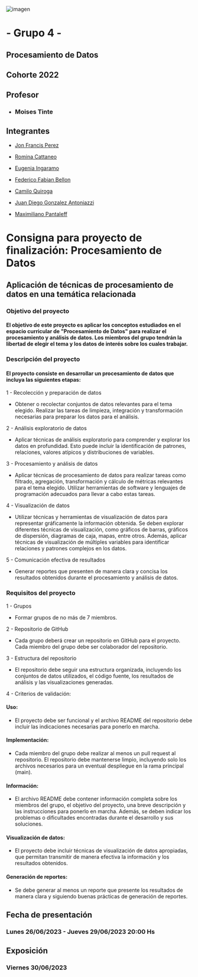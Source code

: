 ![imagen](https://user-images.githubusercontent.com/105946879/197072741-12f37cc2-a7d3-4689-92a7-dbaec292796b.png)

#  - Grupo 4 -

## Procesamiento de Datos

## Cohorte 2022

## Profesor

- ### Moises Tinte


## Integrantes

- [Jon Francis Perez](https://github.com/jfperez-data)

- [Romina Cattaneo](https://github.com/romica44)

- [Eugenia Ingaramo]()

- [Federico Fabian Bellon](https://github.com/fedevricobellon)

- [Camilo Quiroga]()

- [Juan Diego Gonzalez Antoniazzi](https://github.com/JDGA1997)

- [Maximiliano Pantaleff](https://github.com/Maxi-009)

# Consigna para proyecto de finalización: Procesamiento de Datos

## Aplicación de técnicas de procesamiento de datos en una temática relacionada

### Objetivo del proyecto
#### El objetivo de este proyecto es aplicar los conceptos estudiados en el espacio curricular de "Procesamiento de Datos" para realizar el procesamiento y análisis de datos. Los miembros del grupo tendrán la libertad de elegir el tema y los datos de interés sobre los cuales trabajar.

### Descripción del proyecto
#### El proyecto consiste en desarrollar un procesamiento de datos que incluya las siguientes etapas:

1 - Recolección y preparación de datos
- Obtener o recolectar conjuntos de datos relevantes para el tema elegido. Realizar las tareas de limpieza, integración y transformación necesarias para preparar los datos para el análisis.


2 - Análisis exploratorio de datos
- Aplicar técnicas de análisis exploratorio para comprender y explorar los datos en profundidad. Esto puede incluir la identificación de patrones, relaciones, valores atípicos y distribuciones de variables.


3 - Procesamiento y análisis de datos
- Aplicar técnicas de procesamiento de datos para realizar tareas como filtrado, agregación, transformación y cálculo de métricas relevantes para el tema elegido. Utilizar herramientas de software y lenguajes de programación adecuados para llevar a cabo estas tareas.


4 - Visualización de datos
- Utilizar técnicas y herramientas de visualización de datos para representar gráficamente la información obtenida. Se deben explorar diferentes técnicas de visualización, como gráficos de barras, gráficos de dispersión, diagramas de caja, mapas, entre otros. Además, aplicar técnicas de visualización de múltiples variables para identificar relaciones y patrones complejos en los datos.


5 - Comunicación efectiva de resultados
- Generar reportes que presenten de manera clara y concisa los resultados obtenidos durante el procesamiento y análisis de datos. 

### Requisitos del proyecto

1 - Grupos 
- Formar grupos de no más de 7 miembros.


2 - Repositorio de GitHub
- Cada grupo deberá crear un repositorio en GitHub para el proyecto. Cada miembro del grupo debe ser colaborador del repositorio.


3 - Estructura del repositorio 
- El repositorio debe seguir una estructura organizada, incluyendo los conjuntos de datos utilizados, el código fuente, los resultados de análisis y las visualizaciones generadas.


4 - Criterios de validación:
#### Uso:
- El proyecto debe ser funcional y el archivo README del repositorio debe incluir las indicaciones necesarias para ponerlo en marcha.

#### Implementación:
- Cada miembro del grupo debe realizar al menos un pull request al repositorio. El repositorio debe mantenerse limpio, incluyendo solo los archivos necesarios para un eventual despliegue en la rama principal (main).

#### Información:
- El archivo README debe contener información completa sobre los miembros del grupo, el objetivo del proyecto, una breve descripción y las instrucciones para ponerlo en marcha. Además, se deben indicar los problemas o dificultades encontradas durante el desarrollo y sus soluciones.

#### Visualización de datos:
- El proyecto debe incluir técnicas de visualización de datos apropiadas, que permitan transmitir de manera efectiva la información y los resultados obtenidos.

#### Generación de reportes:
- Se debe generar al menos un reporte que presente los resultados de manera clara y siguiendo buenas prácticas de generación de reportes.


## Fecha de presentación
### Lunes 26/06/2023 - Jueves 29/06/2023 20:00 Hs

## Exposición
### Viernes 30/06/2023
